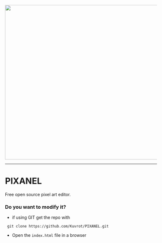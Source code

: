 
<img src="https://github.com/Kuvrot/PIXANEL/assets/23508114/c912696e-1cbe-460c-89bd-68fbc9d5ee48" width=512>

---

# PIXANEL
Free open source pixel art editor.

### Do you want to modify it?
* if using GIT get the repo with
 ```
  git clone https://github.com/Kuvrot/PIXANEL.git
 ```
* Open the `index.html` file in a browser
